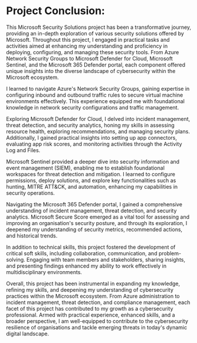 # Project Conclusion:

This Microsoft Security Solutions project has been a transformative journey, providing an in-depth exploration of various security solutions offered by Microsoft. 
Throughout this project, I engaged in practical tasks and activities aimed at enhancing my understanding and proficiency in deploying, configuring, and managing these security tools. 
From Azure Network Security Groups to Microsoft Defender for Cloud, Microsoft Sentinel, and the Microsoft 365 Defender portal, 
each component offered unique insights into the diverse landscape of cybersecurity within the Microsoft ecosystem.


I learned to navigate Azure's Network Security Groups, gaining expertise in configuring inbound and outbound traffic rules to secure virtual machine environments effectively. This experience equipped me with foundational knowledge in network security configurations and traffic management.

Exploring Microsoft Defender for Cloud, I delved into incident management, threat detection, and security analytics, honing my skills in assessing resource health, exploring recommendations, and managing security plans. Additionally, I gained practical insights into setting up app connectors, evaluating app risk scores, and monitoring activities through the Activity Log and Files.

Microsoft Sentinel provided a deeper dive into security information and event management (SIEM), enabling me to establish foundational workspaces for threat detection and mitigation. I learned to configure permissions, deploy solutions, and explore key functionalities such as hunting, MITRE ATT&CK, and automation, enhancing my capabilities in security operations.

Navigating the Microsoft 365 Defender portal, I gained a comprehensive understanding of incident management, threat detection, and security analytics. Microsoft Secure Score emerged as a vital tool for assessing and improving an organisation's security posture, and through its exploration, I deepened my understanding of security metrics, recommended actions, and historical trends.

In addition to technical skills, this project fostered the development of critical soft skills, including collaboration, communication, and problem-solving. Engaging with team members and stakeholders, sharing insights, and presenting findings enhanced my ability to work effectively in multidisciplinary environments.

Overall, this project has been instrumental in expanding my knowledge, refining my skills, and deepening my understanding of cybersecurity practices within the Microsoft ecosystem. From Azure administration to incident management, threat detection, and compliance management, each facet of this project has contributed to my growth as a cybersecurity professional. Armed with practical experience, enhanced skills, and a broader perspective, I am well-equipped to contribute to the cybersecurity resilience of organisations and tackle emerging threats in today's dynamic digital landscape.

